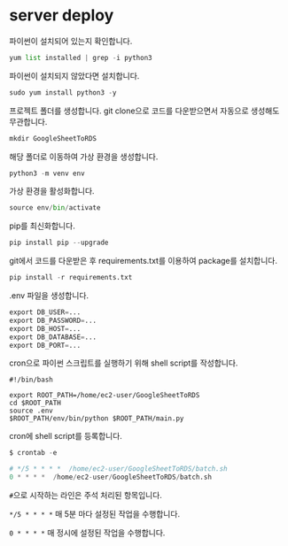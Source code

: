 # server deploy

파이썬이 설치되어 있는지 확인합니다.

```py
yum list installed | grep -i python3
```

파이썬이 설치되지 않았다면 설치합니다.

```py
sudo yum install python3 -y
```

프로젝트 폴더를 생성합니다. git clone으로 코드를 다운받으면서 자동으로 생성해도 무관합니다.

```py
mkdir GoogleSheetToRDS
```

해당 폴더로 이동하여 가상 환경을 생성합니다.

```py
python3 -m venv env
```

가상 환경을 활성화합니다.

```py
source env/bin/activate
```

pip를 최신화합니다.

```py
pip install pip --upgrade
```

git에서 코드를 다운받은 후 requirements.txt를 이용하여 package를 설치합니다.

```py
pip install -r requirements.txt
```

.env 파일을 생성합니다.

```py
export DB_USER=...
export DB_PASSWORD=...
export DB_HOST=...
export DB_DATABASE=...
export DB_PORT=...
```

cron으로 파이썬 스크립트를 실행하기 위해 shell script를 작성합니다.

```shell
#!/bin/bash

export ROOT_PATH=/home/ec2-user/GoogleSheetToRDS
cd $ROOT_PATH
source .env
$ROOT_PATH/env/bin/python $ROOT_PATH/main.py
```

cron에 shell script를 등록합니다.

```py
$ crontab -e
```

```py
# */5 * * * *  /home/ec2-user/GoogleSheetToRDS/batch.sh
0 * * * *  /home/ec2-user/GoogleSheetToRDS/batch.sh
```

`#`으로 시작하는 라인은 주석 처리된 항목입니다.

`*/5 * * * *` 매 5분 마다 설정된 작업을 수행합니다.

`0 * * * *` 매 정시에 설정된 작업을 수행합니다.
